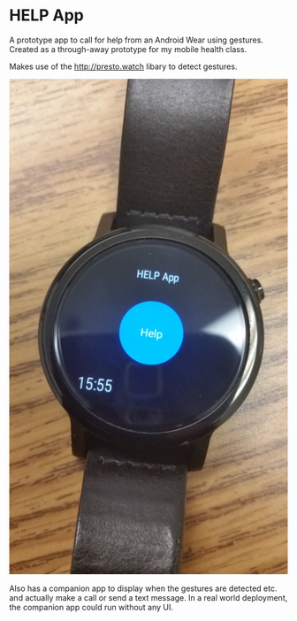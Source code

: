 # HELP App
A prototype app to call for help from an Android Wear using gestures. Created as a through-away prototype for my mobile health class.

Makes use of the <a href="http://presto.watch">http://presto.watch</a> libary to detect gestures.

![Picture](https://github.com/trivedigaurav/helpapp/raw/master/picture.jpg)

Also has a companion app to display when the gestures are detected etc. and actually make a call or send a text message. In a real world deployment, the companion app could run without any UI.
